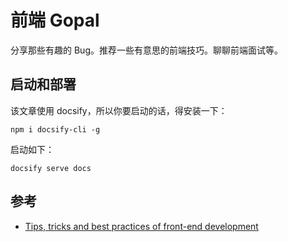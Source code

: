 # 前端 Gopal
分享那些有趣的 Bug。推荐一些有意思的前端技巧。聊聊前端面试等。

## 启动和部署
该文章使用 docsify，所以你要启动的话，得安装一下：
```
npm i docsify-cli -g
```
启动如下：
```
docsify serve docs
```


## 参考
- [Tips, tricks and best practices of front-end development](https://getfrontend.tips/)
